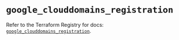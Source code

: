 # `google_clouddomains_registration`

Refer to the Terraform Registry for docs: [`google_clouddomains_registration`](https://registry.terraform.io/providers/hashicorp/google/6.19.0/docs/resources/clouddomains_registration).
